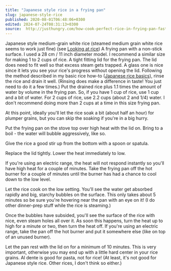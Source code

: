 ```yaml
---
title: "Japanese style rice in a frying pan"
slug: japanese-style-rice
published: 2020-08-01T06:48:06+0300
edited: 2024-07-24T08:31:13+0300
source:  http://justhungry.com/how-cook-perfect-rice-in-frying-pan-fast-and-foolproof
---
```


Japanese style medium-grain white rice (steamed medium grain white rice seems to work just fine) (see [Looking at rice](http://www.justhungry.com/2007/01/looking_at_rice.html))
A frying pan with a non-stick surface. I used a 28 cm / 11 inch diameter model. I recommend a similar size for making 1 to 2 cups of rice.
A tight fitting lid for the frying pan. The lid does need to fit well so that excess steam gets trapped. A glass one is nice since it lets you see your rice's progress without opening the lid.
Following the method described in my basic rice how-to ([Japanese rice basics](http://justhungry.com/2003/11/japanese_basics_1.html)), rinse the rice and drain it well. (Rinsing does make a difference in taste! You just need to do it a few times.) Put the drained rice plus 1.1 times the amount of water by volume in the frying pan. So, if you have 1 cup of rice, use 1 cup and a bit of water. For 2 cups of rice, use 2.2 cups (about 2 and 1/4) water. I don't recommend doing more than 2 cups at a time in this size frying pan.

At this point, ideally you'll let the rice soak a bit (about half an hour) for plumper grains, but you can skip the soaking if you're in a big hurry.

Put the frying pan on the stove top over high heat with the lid on. Bring to a boil - the water will bubble aggressively, like so.

Give the rice a good stir up from the bottom with a spoon or spatula.

Replace the lid tightly. Lower the heat immediately to low.

If you're using an electric range, the heat will not respond instantly so you'll have high heat for a couple of minutes. Take the frying pan off the hot burner for a couple of minutes until the burner has had a chance to cool down to the low level.

Let the rice cook on the low setting. You'll see the water get absorbed rapidly and big, starchy bubbles on the surface. This only takes about 5 minutes so be sure you're hovering near the pan with an eye on it! (I do other dinner-prep stuff while the rice is steaming.)

Once the bubbles have subsided, you'll see the surface of the rice with nice, even steam holes all over it. As soon this happens, turn the heat up to high for a minute or two, then turn the heat off. If you're using an electric range, take the pan off the hot burner and put it somewhere else (like on top of an unused burner).

Let the pan rest with the lid on for a minimum of 10 minutes. This is very important, otherwise you may end up with a little hard center in your rice grains. Al dente is good for pasta, not for rice! (At least, it's not good for Japanese style rice. Other rices, I don't think so either.)
